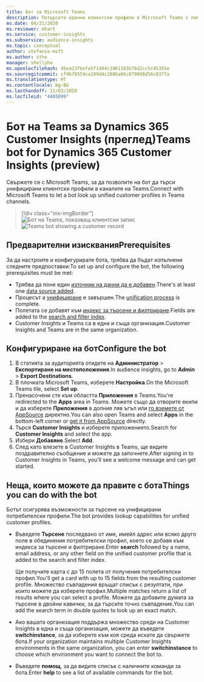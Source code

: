 ```yaml
---
title: Бот за Microsoft Teams
description: Потърсете единни клиентски профили в Microsoft Teams с помощта на бот.
ms.date: 04/21/2020
ms.reviewer: mhart
ms.service: customer-insights
ms.subservice: audience-insights
ms.topic: conceptual
author: stefanie-msft
ms.author: sthe
manager: shellyha
ms.openlocfilehash: 45ea23fbefe5f1d44c3961183b76d2cc5c45355e
ms.sourcegitcommit: cf9b78559ca189d4c2086a66c879098d56c0377a
ms.translationtype: HT
ms.contentlocale: bg-BG
ms.lasthandoff: 11/03/2020
ms.locfileid: "4405099"
---
```

# <a name="teams-bot-for-dynamics-365-customer-insights-preview"></a><span data-ttu-id="71796-103">Бот на Teams за Dynamics 365 Customer Insights (преглед)</span><span class="sxs-lookup"><span data-stu-id="71796-103">Teams bot for Dynamics 365 Customer Insights (preview)</span></span>

<span data-ttu-id="71796-104">Свържете се с Microsoft Teams, за да позволите на бот да търси унифицирани клиентски профили в каналите на Teams.</span><span class="sxs-lookup"><span data-stu-id="71796-104">Connect with Microsoft Teams to let a bot look up unified customer profiles in Teams channels.</span></span>

> [!div class="mx-imgBorder"]
> <span data-ttu-id="71796-105">![Бот на Teams, показващ клиентски запис](media/teams-bot.png "Бот на Teams, показващ клиентски запис")</span><span class="sxs-lookup"><span data-stu-id="71796-105">![Teams bot showing a customer record](media/teams-bot.png "Teams bot showing a customer record")</span></span>

## <a name="prerequisites"></a><span data-ttu-id="71796-106">Предварителни изисквания</span><span class="sxs-lookup"><span data-stu-id="71796-106">Prerequisites</span></span>

<span data-ttu-id="71796-107">За да настроите и конфигурирате бота, трябва да бъдат изпълнени следните предпоставки:</span><span class="sxs-lookup"><span data-stu-id="71796-107">To set up and configure the bot, the following prerequisites must be met:</span></span>

- <span data-ttu-id="71796-108">Трябва да поне един [източник на данни да е добавен](data-sources.md).</span><span class="sxs-lookup"><span data-stu-id="71796-108">There's at least one [data source added](data-sources.md).</span></span>
- <span data-ttu-id="71796-109">Процесът а [унифициране](data-unification.md) е завършен.</span><span class="sxs-lookup"><span data-stu-id="71796-109">The [unification process](data-unification.md) is complete.</span></span>
- <span data-ttu-id="71796-110">Полетата се добавят към [индекс за търсене и филтриране](search-filter-index.md).</span><span class="sxs-lookup"><span data-stu-id="71796-110">Fields are added to the [search and filter index](search-filter-index.md).</span></span>
- <span data-ttu-id="71796-111">Customer Insights и Teams са в една и съща организация.</span><span class="sxs-lookup"><span data-stu-id="71796-111">Customer Insights and Teams are in the same organization.</span></span>

## <a name="configure-the-bot"></a><span data-ttu-id="71796-112">Конфигуриране на бот</span><span class="sxs-lookup"><span data-stu-id="71796-112">Configure the bot</span></span>

1. <span data-ttu-id="71796-113">В статията за аудиторията отидете на **Администратор** > **Експортиране на местоположения**.</span><span class="sxs-lookup"><span data-stu-id="71796-113">In audience insights, go to **Admin** > **Export Destinations**.</span></span>
1. <span data-ttu-id="71796-114">В плочката Microsoft Teams, изберете **Настройка**.</span><span class="sxs-lookup"><span data-stu-id="71796-114">On the Microsoft Teams tile, select **Set up**.</span></span>
1. <span data-ttu-id="71796-115">Пренасочени сте към областта **Приложения** в Teams.</span><span class="sxs-lookup"><span data-stu-id="71796-115">You're redirected to the **Apps** area in Teams.</span></span> <span data-ttu-id="71796-116">Можете също да отворите екипи и да изберете **Приложения** в долния ляв ъгъл или [го вземете от AppSource](https://go.microsoft.com/fwlink/?linkid=2124104) директно.</span><span class="sxs-lookup"><span data-stu-id="71796-116">You can also open Teams and select **Apps** in the bottom-left corner or [get it from AppSource](https://go.microsoft.com/fwlink/?linkid=2124104) directly.</span></span>
1. <span data-ttu-id="71796-117">Търся **Customer Insights** и изберете приложението.</span><span class="sxs-lookup"><span data-stu-id="71796-117">Search for **Customer Insights** and select the app.</span></span>
1. <span data-ttu-id="71796-118">Избери **Добавяне**.</span><span class="sxs-lookup"><span data-stu-id="71796-118">Select **Add**.</span></span>
1. <span data-ttu-id="71796-119">След като влезете в Customer Insights в Teams, ще видите поздравително съобщение и можете да започнете.</span><span class="sxs-lookup"><span data-stu-id="71796-119">After signing in to Customer Insights in Teams, you'll see a welcome message and can get started.</span></span>

## <a name="things-you-can-do-with-the-bot"></a><span data-ttu-id="71796-120">Неща, които можете да правите с бота</span><span class="sxs-lookup"><span data-stu-id="71796-120">Things you can do with the bot</span></span>

<span data-ttu-id="71796-121">Ботът осигурява възможности за търсене на унифицирани потребителски профили.</span><span class="sxs-lookup"><span data-stu-id="71796-121">The bot provides lookup capabilities for unified customer profiles.</span></span>

- <span data-ttu-id="71796-122">Въведете **Търсене** последвано от име, имейл адрес или всяко друго поле в обединения потребителски профил, което се добавя към индекса за търсене и филтриране.</span><span class="sxs-lookup"><span data-stu-id="71796-122">Enter **search** followed by a name, email address, or any other field on the unified customer profile that is added to the search and filter index.</span></span>

  <span data-ttu-id="71796-123">Ще получите карта с до 15 полета от получения потребителски профил.</span><span class="sxs-lookup"><span data-stu-id="71796-123">You'll get a card with up to 15 fields from the resulting customer profile.</span></span> <span data-ttu-id="71796-124">Множество съвпадения връщат списък с резултати, при които можете да изберете профил.</span><span class="sxs-lookup"><span data-stu-id="71796-124">Multiple matches return a list of results where you can select a profile.</span></span> <span data-ttu-id="71796-125">Можете да добавите думата за търсене в двойни кавички, за да търсите точно съвпадение.</span><span class="sxs-lookup"><span data-stu-id="71796-125">You can add the search term in double quotes to look up an exact match.</span></span>

- <span data-ttu-id="71796-126">Ако вашата организация поддържа множество среди на Customer Insights в една и съща организация, можете да въведете **switchinstance**, за да изберете към коя среда искате да свържете бота.</span><span class="sxs-lookup"><span data-stu-id="71796-126">If your organization maintains multiple Customer Insights environments in the same organization, you can enter **switchinstance** to choose which environment you want to connect the bot to.</span></span>

- <span data-ttu-id="71796-127">Въведете **помощ**, за да видите списък с наличните команди за бота.</span><span class="sxs-lookup"><span data-stu-id="71796-127">Enter **help** to see a list of available commands for the bot.</span></span>  

